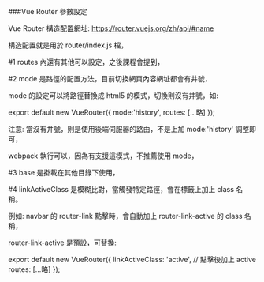 ###Vue Router 參數設定

Vue Router 構造配置網址: https://router.vuejs.org/zh/api/#name

構造配置就是用於 router/index.js 檔，

#1
routes 內還有其他可以設定，之後課程會提到，

#2
mode 是路徑的配置方法，目前切換網頁內容網址都會有井號，

mode 的設定可以將路徑替換成 html5 的模式，切換則沒有井號，如:

export default new VueRouter({
    mode:'history',
    routes: [...略]
});

注意: 當沒有井號，則是使用後端伺服器的路由，不是上加 mode:'history' 調整即可，

webpack 執行可以，因為有支援這模式，不推薦使用 mode，

#3
base 是掛載在其他目錄下使用，

#4
linkActiveClass 是模糊比對，當觸發特定路徑，會在標籤上加上 class 名稱。

例如: navbar 的 router-link 點擊時，會自動加上 router-link-active 的 class 名稱，

router-link-active 是預設，可替換:

export default new VueRouter({
    linkActiveClass: 'active', // 點擊後加上 active
    routes: [...略]
});



